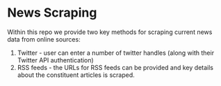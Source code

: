 # News Scraping

Within this repo we provide two key methods for scraping current news data from online sources:

1. Twitter - user can enter a number of twitter handles (along with their Twitter API authentication)
2. RSS feeds - the URLs for RSS feeds can be provided and key details about the constituent articles is scraped.

